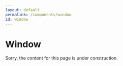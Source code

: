 ```yaml
---
layout: default
permalink: /components/window
id: window
---
```


# Window

Sorry, the content for this page is under construction.
